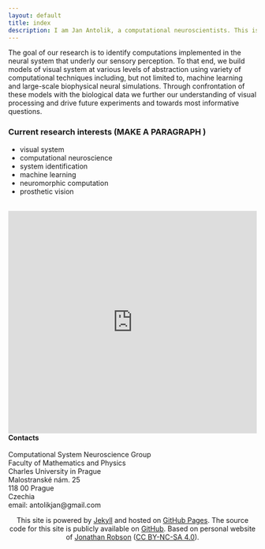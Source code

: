 ```yaml
---
layout: default
title: index
description: I am Jan Antolik, a computational neuroscientists. This is my homepage with my publications, active projects, and project proposals for anybody interested.
---
```





The goal of our research is to identify computations implemented in the neural system that underly our sensory perception. To that end, we build models 
of visual system at various levels of abstraction using variety of computational techniques including, but not limited to, machine learning and large-scale biophysical neural simulations.
Through confrontation of these models with the biological data we further our understanding of visual processing and drive future experiments and towards most informative questions.


### Current research interests (MAKE A PARAGRAPH )
* visual system
* computational neuroscience
* system identification
* machine learning
* neuromorphic computation
* prosthetic vision

<br>

<div>
    <div style="display:inline-block, width:60%">
        <div class="mapouter">
            <div class="gmap_canvas">
                <iframe src="https://www.google.com/maps/embed?pb=!1m14!1m8!1m3!1d2559.8947125084264!2d14.4006772!3d50.0882581!3m2!1i1024!2i768!4f13.1!3m3!1m2!1s0x0%3A0xdbc36558fd05ccd7!2sUniverzita%20Karlova%2C%20Matematicko-fyzik%C3%A1ln%C3%AD%20fakulta%2C%20Informatick%C3%A1%20sekce!5e0!3m2!1sit!2scz!4v1614553843320!5m2!1sit!2scz" height="450" style="border:0; width:100%" allowfullscreen="" loading="lazy"></iframe> 
            </div>
        </div>
    <div style="width:30%, padding-left:50px, display:inline-block">
        <b>Contacts</b>
        <br>
        <br>
        Computational System Neuroscience Group <br>
        Faculty of Mathematics and Physics<br>
        Charles University in Prague<br>
        Malostranské nám. 25<br>
        118 00 Prague<br>
        Czechia<br>
        email: antolikjan@gmail.com
    </div>
</div>







<p class="social">
    <a href="mailto:antolikjan@gmail.com" title="Email me"><i class="icon-gmail"></i></a>    
    <a href="https://github.com/antolikjan" title="Fork me on GitHub"><i class="icon-github-circled"></i></a>
    <a href="https://sk.linkedin.com/in/antolikjan" title="Connect with me on LinkedIn"><i class="icon-linkedin-squared"></i></a>
    <a href="https://scholar.google.cz/citations?user=tlR3lH0AAAAJ&hl=en" title="GoogleScholar profile"><i class="ai ai-google-scholar-square fa-3x"></i></a>
    <a href="https://www.mendeley.com/profiles/jan-antolik1/" title="Mendeley profile"><i class="ai ai-mendeley-square fa-3x" style="color:#B61F2F"></i></a>
    <a href="https://www.researchgate.net/profile/Jan_Antolik" title="ResearchGate profile"><i class="ai ai-researchgate-square fa-3x" style="color:black"></i></a>
</p>




<p align='center'>This site is powered by <a href="http://jekyllrb.com/">Jekyll</a> and hosted on
<a href="https://pages.github.com/">GitHub Pages</a>. The source code for this site is publicly available on
<a href="https://github.com/">GitHub</a>. Based on personal website of <a href="http://jnrbsn.com/">Jonathan Robson</a> (<a href="http://creativecommons.org/licenses/by-nc-sa/4.0/" >CC BY-NC-SA 4.0</a>).</p>
